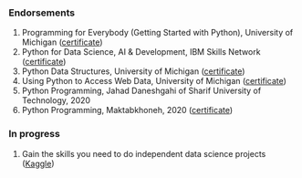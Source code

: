 ### Endorsements

1. Programming for Everybody (Getting Started with Python), University of Michigan (<a href="https://www.coursera.org/account/accomplishments/verify/J6RW4PNRSN2Z">certificate</a>)
2. Python for Data Science, AI & Development, IBM Skills Network (<a href="https://www.coursera.org/account/accomplishments/verify/TH99T4D2C7TC?utm_source=link&utm_medium=certificate&utm_content=cert_image&utm_campaign=pdf_header_button&utm_product=course">certificate</a>)
3. Python Data Structures, University of Michigan (<a href="https://www.coursera.org/account/accomplishments/verify/5ZCL2NAEJDB9?utm_source=link&utm_medium=certificate&utm_content=cert_image&utm_campaign=pdf_header_button&utm_product=course">certificate</a>)
4. Using Python to Access Web Data, University of Michigan (<a href="https://www.coursera.org/account/accomplishments/verify/8LUQJCD5RGSL">certificate</a>)
5. Python Programming, Jahad Daneshgahi of Sharif University of Technology, 2020
6. Python Programming, Maktabkhoneh, 2020 (<a href="https://fkmoftakhar.github.io/Activities/python.png">certificate</a>)

### In progress
1. Gain the skills you need to do independent data science projects (<a href="https://www.kaggle.com/learn">Kaggle</a>)
